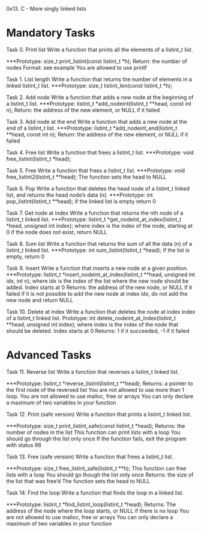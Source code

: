 0x13. C - More singly linked lists

# Mandatory Tasks #

Task 0. Print list
Write a function that prints all the elements of a listint_t list.

***Prototype: size_t print_listint(const listint_t *h);
Return: the number of nodes
Format: see example
You are allowed to use printf

Task 1. List length
Write a function that returns the number of elements in a linked listint_t list.
***Prototype: size_t listint_len(const listint_t *h);

Task 2. Add node
Write a function that adds a new node at the beginning of a listint_t list.
***Prototype: listint_t *add_nodeint(listint_t **head, const int n);
Return: the address of the new element, or NULL if it failed

Task 3. Add node at the end
Write a function that adds a new node at the end of a listint_t list.
***Prototype: listint_t *add_nodeint_end(listint_t **head, const int n);
Return: the address of the new element, or NULL if it failed

Task 4. Free list
Write a function that frees a listint_t list.
***Prototype: void free_listint(listint_t *head);

Task 5. Free
Write a function that frees a listint_t list.
***Prototype: void free_listint2(listint_t **head);
The function sets the head to NULL

Task 6. Pop
Write a function that deletes the head node of a listint_t linked list, and returns the head node’s data (n).
***Prototype: int pop_listint(listint_t **head);
if the linked list is empty return 0

Task 7. Get node at index
Write a function that returns the nth node of a listint_t linked list.
***Prototype: listint_t *get_nodeint_at_index(listint_t *head, unsigned int index);
where index is the index of the node, starting at 0
if the node does not exist, return NULL

Task 8. Sum list
Write a function that returns the sum of all the data (n) of a listint_t linked list.
***Prototype: int sum_listint(listint_t *head);
if the list is empty, return 0 

Task 9. Insert
Write a function that inserts a new node at a given position.
***Prototype: listint_t *insert_nodeint_at_index(listint_t **head, unsigned int idx, int n);
where idx is the index of the list where the new node should be added. Index starts at 0
Returns: the address of the new node, or NULL if it failed
if it is not possible to add the new node at index idx, do not add the new node and return NULL

Task 10. Delete at index
Write a function that deletes the node at index index of a listint_t linked list.
Prototype: int delete_nodeint_at_index(listint_t **head, unsigned int index);
where index is the index of the node that should be deleted. Index starts at 0
Returns: 1 if it succeeded, -1 if it failed

# Advanced Tasks #

Task 11. Reverse list
Write a function that reverses a listint_t linked list.

***Prototype: listint_t *reverse_listint(listint_t **head);
Returns: a pointer to the first node of the reversed list
You are not allowed to use more than 1 loop.
You are not allowed to use malloc, free or arrays
You can only declare a maximum of two variables in your function

Task 12. Print (safe version)
Write a function that prints a listint_t linked list.

***Prototype: size_t print_listint_safe(const listint_t *head);
Returns: the number of nodes in the list
This function can print lists with a loop
You should go through the list only once
If the function fails, exit the program with status 98

Task 13. Free (safe version)
Write a function that frees a listint_t list.

***Prototype: size_t free_listint_safe(listint_t **h);
This function can free lists with a loop
You should go though the list only once
Returns: the size of the list that was free’d
The function sets the head to NULL

Task 14. Find the loop
Write a function that finds the loop in a linked list.

***Prototype: listint_t *find_listint_loop(listint_t *head);
Returns: The address of the node where the loop starts, or NULL if there is no loop
You are not allowed to use malloc, free or arrays
You can only declare a maximum of two variables in your function

